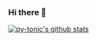 ### Hi there 👋
<!--
**py-tonic/py-tonic** is a ✨ _special_ ✨ repository because its `README.md` (this file) appears on your GitHub profile.
Here are some ideas to get you started:
- 🔭 I’m currently working on ...
- 🌱 I’m currently learning ML/DL
- 👯 I’m looking to collaborate on ...
- 🤔 I’m looking for help with ...
- 💬 Ask me about ...
- 📫 How to reach me: del.luna@kakao.com
- 😄 Pronouns: ...
- ⚡ Fun fact: ...
-->

[![py-tonic's github stats](https://github-readme-stats.vercel.app/api?username=py-tonic)](https://github.com/anuraghazra/github-readme-stats)
